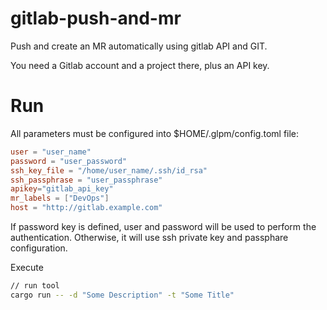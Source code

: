 # gitlab-push-and-mr

Push and create an MR automatically using gitlab API and GIT.

You need a Gitlab account and a project there, plus an API key.

# Run

All parameters must be configured into $HOME/.glpm/config.toml file:

```toml
user = "user_name"
password = "user_password"
ssh_key_file = "/home/user_name/.ssh/id_rsa"
ssh_passphrase = "user_passphrase"
apikey="gitlab_api_key"
mr_labels = ["DevOps"]
host = "http://gitlab.example.com"
```

If password key is defined, user and password will be used to perform the authentication. Otherwise, it will use ssh private key and passphare configuration.

Execute

```bash
// run tool
cargo run -- -d "Some Description" -t "Some Title"
```
